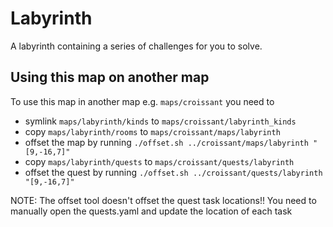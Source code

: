 # Labyrinth

A labyrinth containing a series of challenges for you to solve.

## Using this map on another map

To use this map in another map e.g. `maps/croissant` you need to

-   symlink `maps/labyrinth/kinds` to `maps/croissant/labyrinth_kinds`
-   copy `maps/labyrinth/rooms` to `maps/croissant/maps/labyrinth`
-   offset the map by running `./offset.sh ../croissant/maps/labyrinth "[9,-16,7]"`
-   copy `maps/labyrinth/quests` to `maps/croissant/quests/labyrinth`
-   offset the quest by running `./offset.sh ../croissant/quests/labyrinth "[9,-16,7]"`

NOTE: The offset tool doesn't offset the quest task locations!! You need to manually open the quests.yaml and update the location of each task
